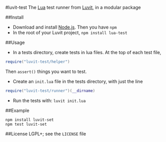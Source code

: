 #luvit-test
The [Lua](http://www.lua.org/) test runner from [Luvit](http://luvit.io/), in a modular package

##Install
- Download and install [Node.js](http://nodejs.org/download/). Then you have `npm`
- In the root of your Luvit project, `npm install lua-test`

##Usage
- In a tests directory, create tests in lua files.
At the top of each test file,
```lua
require("luvit-test/helper")
```
Then `assert()` things you want to test.
- Create an `init.lua` file in the tests directory, with just the line
```lua
require("luvit-test/runner")(__dirname)
```
- Run the tests with: `luvit init.lua`

##Example
```
npm install luvit-set
npm test luvit-set
```

##License
LGPL+; see the `LICENSE` file

